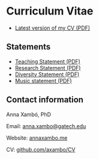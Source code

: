 # Curriculum Vitae

* [Latest version of my CV (PDF)](https://github.com/axambo/CV/blob/master/Xambo.CV.pdf?raw=true)

## Statements

* [Teaching Statement (PDF)](https://github.com/axambo/CV/blob/master/Statements/Xambo.TeachingStatement.pdf?raw=true)
* [Research Statement (PDF)](https://github.com/axambo/CV/blob/master/Statements/Xambo.ResearchStatement.pdf?raw=true)
* [Diversity Statement (PDF)](https://github.com/axambo/CV/blob/master/Statements/Xambo.DiversityStatement.pdf?raw=true)
* [Music statement (PDF)](https://github.com/axambo/CV/blob/master/Statements/Xambo.MusicStatement.pdf?raw=true)

## Contact information

Anna Xambó, PhD

Email: anna.xambo@gatech.edu

Website: [annaxambo.me](http://annaxambo.me)

CV: [github.com/axambo/CV](https://github.com/axambo/CV/)